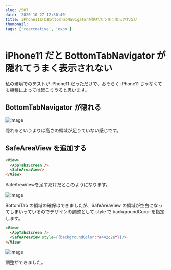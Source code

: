 ```yaml
---
slug: /507
date: '2020-10-27 12:30:40'
title: iPhone11だとBottomTabNavigatorが隠れてうまく表示されない
thumbnail:
tags: ['reactnative', 'expo']
---
```


# iPhone11 だと BottomTabNavigator が隠れてうまく表示されない

私の環境でのテストが iPhone11 だっただけで、おそらく iPhone11 じゃなくても機種によっては起こりうると思います。

## BottomTabNavigator が隠れる

![image](../../../../images/2020/10/Simulator-Screen-Shot-iPhone-11-Pro-Max-2020-10-06-at-18.46.26.png)

隠れるというよりは高さの領域が足りていない感じです。

## SafeAreaView を追加する
```html
<View>
  <AppTabsScreen />
  <SafeAreaView/>
</View>
```
SafeAreaViewを足すだけだとこのようになります。

![image](../../../../images/2020/10/Simulator-Screen-Shot-iPhone-11-2020-10-07-at-20.18.42.png)

BottomTab の領域の確保はできましたが、SafeAreaView の領域が空白になってしまいっているのでデザインの調整として style で backgroundCoror を指定します。

```html
<View>
  <AppTabsScreen />
  <SafeAreaView style={{backgroundColor:"#442c2e"}}/>
</View>
```

![image](../../../../images/2020/10/Simulator-Screen-Shot-iPhone-11-2020-10-07-at-20.27.26-1.png)

調整ができました。
